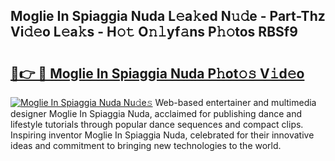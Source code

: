 ## Moglie In Spiaggia Nuda L𝚎a𝚔ed N𝚞𝚍e - Part-Thz Vi𝚍𝚎o L𝚎a𝚔s - H𝚘𝚝 O𝚗𝚕yf𝚊ns P𝚑𝚘tos RBSf9

# <h2><a href="http://kf2zho4.oniu.top/?m=Moglie+In+Spiaggia+Nuda">🔗👉 🔴 Moglie In Spiaggia Nuda P𝚑ot𝚘𝚜 V𝚒d𝚎o</a></h2>

[![Moglie In Spiaggia Nuda Nu𝚍e𝚜](https://i.imgur.com/0qMVB7G.gif)](http://kf2zho4.oniu.top/?m=Moglie+In+Spiaggia+Nuda)
Web-based entertainer and multimedia designer Moglie In Spiaggia Nuda, acclaimed for publishing dance and lifestyle tutorials through popular dance sequences and compact clips. Inspiring inventor Moglie In Spiaggia Nuda, celebrated for their innovative ideas and commitment to bringing new technologies to the world.  
